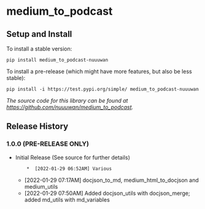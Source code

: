 
# medium_to_podcast

## Setup and Install

To install a stable version:

```
pip install medium_to_podcast-nuuuwan
```

To install a pre-release (which might have more features, but also be
less stable):

```
pip install -i https://test.pypi.org/simple/ medium_to_podcast-nuuuwan
```

*The source code for this library can be found at https://github.com/nuuuwan/medium_to_podcast.*

## Release History

### 1.0.0 (PRE-RELEASE ONLY)

* Initial Release (See source for further details)


          *  [2022-01-29 06:52AM] Various
  *  [2022-01-29 07:17AM] docjson_to_md, medium_html_to_docjson and medium_utils
  *  [2022-01-29 07:50AM] Added docjson_utils with docjson_merge; added md_utils with md_variables

